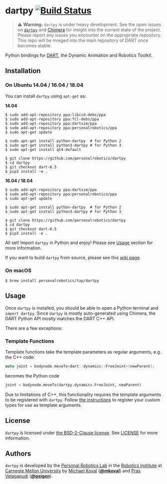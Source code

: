 # dartpy [![Build Status](https://travis-ci.org/personalrobotics/dartpy.svg?branch=master)](https://travis-ci.org/personalrobotics/dartpy) #

> :warning: **Warning:** `dartpy` is under heavy development. See the open
> issues on [`dartpy`](https://github.com/personalrobotics/dartpy/issues) and
> [Chimera](https://github.com/personalrobotics/chimera/issues) for insight
> into the current state of the project. Please report any issues you
> encounter on the appropriate repository. This repo will be mreged into the
> main repository of DART once becomes stable.

Python bindings for [DART][dart], the Dynamic Animation and Robotics Toolkit.

## Installation

### On Ubuntu 14.04 / 16.04 / 18.04

You can install `dartpy` using `apt-get` as:

**14.04**

```shell
$ sudo add-apt-repository ppa:libccd-debs/ppa
$ sudo add-apt-repository ppa:fcl-debs/ppa
$ sudo add-apt-repository ppa:dartsim/ppa
$ sudo add-apt-repository ppa:personalrobotics/ppa
$ sudo apt-get update

$ sudo apt-get install python-dartpy  # for Python 2
$ sudo apt-get install python3-dartpy # for Python 3
$ sudo apt-get install qt4-default

$ git clone https://github.com/personalrobotics/dartpy
$ cd dartpy
$ git checkout dart-6.5
$ pip3 install -e .
```

**16.04 / 18.04**

```shell
$ sudo add-apt-repository ppa:dartsim/ppa
$ sudo add-apt-repository ppa:personalrobotics/ppa
$ sudo apt-get update

$ sudo apt-get install python-dartpy  # for Python 2
$ sudo apt-get install python3-dartpy # for Python 3

$ git clone https://github.com/personalrobotics/dartpy
$ cd dartpy
$ git checkout dart-6.5
$ pip3 install -e .
```

All set! Import `dartpy` in Python and enjoy! Please see [Usage](#usage) section for more information.

If you want to build `dartpy` from source, please see this [wiki page](https://github.com/personalrobotics/dartpy/wiki/Building-from-Source).

### On macOS

```shell
$ brew install personalrobotics/tap/dartpy
```

## Usage

Once `dartpy` is installed, you should be able to open a Python terminal and
`import dartpy`. Since `dartpy` is mostly auto-generated using Chimera, the
DART Python API mostly matches the DART C++ API.

There are a few exceptions:

### Template Functions

Template functions take the template parameters as regular arguments, e.g. the
C++ code:
```c++
auto joint = bodynode.moveTo<dart::dynamics::FreeJoint>(newParent);
```
becomes the Python code
```python
joint = bodynode.moveTo(dartpy.dynamics.FreeJoint, newParent)
```

Due to limitations of C++, this functionality requires the template arguments
to be registered with `dartpy`. Follow [the instructions](https://github.com/personalrobotics/dartpy/wiki/Bindings-for-Extension-Libraries#template-member-functions)
to register your custom types for use as template arguments.

## License

`dartpy` is licensed under [the BSD-2-Clause license](https://opensource.org/licenses/BSD-2-Clause). See [LICENSE](https://github.com/personalrobotics/dartpy/blob/master/LICENSE) for more information.

## Authors

`dartpy` is developed by the [Personal Robotics Lab][prl] in the [Robotics
Institute][ri] at [Carnegie Mellon University][cmu] by [Michael Koval][mkoval]
([**@mkoval**][mkoval_github]) and [Pras Velagapudi][psigen]
([**@psigen**][psigen_github]).


[chimera]: https://github.com/personalrobotics/chimera
[cmake]: https://cmake.org/
[cmu]: http://www.cmu.edu
[dart]: http://dartsim.github.io/
[mkoval]: http://mkoval.org
[mkoval_github]: https://github.com/mkoval
[prl]: https://personalrobotics.ri.cmu.edu
[prl_dev]: https://personalrobotics.cs.washington.edu/software/development-environment/
[psigen]: http://www.snowbotic.com/
[psigen_github]: http://github.com/psigen
[ri]: https://www.ri.cmu.edu
[ubuntu1404]: http://releases.ubuntu.com/14.04/

